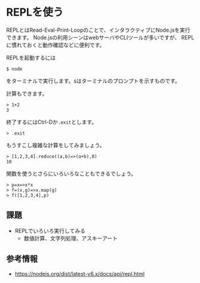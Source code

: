 # REPLを使う

REPLとはRead-Eval-Print-Loopのことで、インタラクティブにNode.jsを実行できます。
Node.jsの利用シーンはwebサーバやCLIツールが多いですが、
REPLに慣れておくと動作確認などに便利です。

REPLを起動するには

```
$ node
```

をターミナルで実行します。`$`はターミナルのプロンプトを示すものです。

計算もできます。

```
> 1+2
3
```

終了するにはCtrl-Dか`.exit`とします。

```
> .exit
```

もうすこし複雑な計算をしてみましょう。

```
> [1,2,3,4].reduce((a,b)=>(a+b),0)
10
```

関数を使うとさらにいろいろなこともできるでしょう。

```
> p=x=>x*x
> f=(x,g)=>x.map(g)
> f([1,2,3,4],p)
```

## 課題

- REPLでいろいろ実行してみる
  - 数値計算、文字列処理、アスキーアート

## 参考情報

- https://nodejs.org/dist/latest-v6.x/docs/api/repl.html

